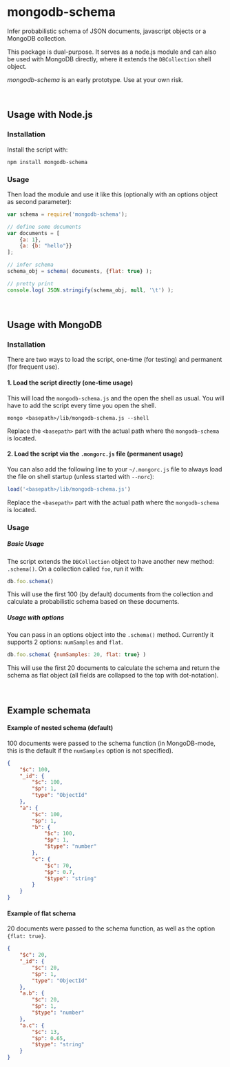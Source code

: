 mongodb-schema
==============

Infer probabilistic schema of JSON documents, javascript objects or a MongoDB collection. 

This package is dual-purpose. It serves as a node.js module and can also be used with MongoDB directly, where it extends the `DBCollection` shell object.

_mongodb-schema_ is an early prototype. Use at your own risk.

<br>

## Usage with Node.js

### Installation
Install the script with:

```
npm install mongodb-schema
```

### Usage 

Then load the module and use it like this (optionally with an options object as second parameter):
```js
var schema = require('mongodb-schema');

// define some documents
var documents = [
    {a: 1},
    {a: {b: "hello"}}
];

// infer schema
schema_obj = schema( documents, {flat: true} );

// pretty print
console.log( JSON.stringify(schema_obj, null, '\t') );
```


<br>


## Usage with MongoDB

### Installation

There are two ways to load the script, one-time (for testing) and permanent (for frequent use).

#### 1. Load the script directly (one-time usage)

This will load the `mongodb-schema.js` and the open the shell as usual. You will have to add the script every time you open the shell. 

```
mongo <basepath>/lib/mongodb-schema.js --shell
```

Replace the `<basepath>` part with the actual path where the `mongodb-schema` is located.

#### 2. Load the script via the `.mongorc.js` file (permanent usage)

You can also add the following line to your `~/.mongorc.js` file to always load the file on shell startup (unless started with `--norc`):

```js
load('<basepath>/lib/mongodb-schema.js')
```

Replace the `<basepath>` part with the actual path where the `mongodb-schema` is located.


### Usage

##### Basic Usage

The script extends the `DBCollection` object to have another new method: `.schema()`. On a collection called `foo`, run it with:

```js
db.foo.schema()
```

This will use the first 100 (by default) documents from the collection and calculate a probabilistic schema based on these documents.

##### Usage with options

You can pass in an options object into the `.schema()` method. Currently it supports 2 options: `numSamples` and `flat`.

```js
db.foo.schema( {numSamples: 20, flat: true} )
```

This will use the first 20 documents to calculate the schema and return the schema as flat object (all fields are collapsed to the top with dot-notation). 

<br> 

## Example schemata

#### Example of nested schema (default)

100 documents were passed to the schema function (in MongoDB-mode, this is the default if the `numSamples` option is not specified).

```json
{
    "$c": 100,
    "_id": {
        "$c": 100,
        "$p": 1, 
        "type": "ObjectId"
    },
    "a": {
        "$c": 100,
        "$p": 1,
        "b": {
            "$c": 100,
            "$p": 1,
            "$type": "number"
        },
        "c": {
            "$c": 70,
            "$p": 0.7,
            "$type": "string"
        }
    }
}
```


#### Example of flat schema

20 documents were passed to the schema function, as well as the option `{flat: true}`.

```json
{
    "$c": 20,
    "_id": {
        "$c": 20,
        "$p": 1, 
        "type": "ObjectId"
    },
    "a.b": {
        "$c": 20,
        "$p": 1,
        "$type": "number"
    },
    "a.c": {
        "$c": 13,
        "$p": 0.65,
        "$type": "string"
    }
}
```